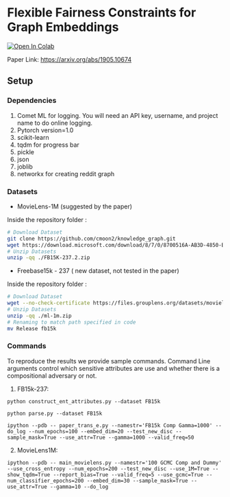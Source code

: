 # Flexible Fairness Constraints for Graph Embeddings

[![Open In Colab](https://colab.research.google.com/assets/colab-badge.svg)](https://colab.research.google.com/drive/1A2N4yD59Q992NtbiIIuQLTPQeN_r0IjD?usp=sharing)

Paper Link: https://arxiv.org/abs/1905.10674

## Setup

### Dependencies

1. Comet ML for logging. You will need an API key, username, and project name to do online logging.
2. Pytorch version=1.0
3. scikit-learn
4. tqdm for progress bar
5. pickle
6. json
7. joblib
8. networkx for creating reddit graph

### Datasets

- MovieLens-1M (suggested by the paper)

Inside the repository folder :
```bash
# Download Dataset
git clone https://github.com/cmoon2/knowledge_graph.git
wget https://download.microsoft.com/download/8/7/0/8700516A-AB3D-4850-B4BB-805C515AECE1/FB15K-237.2.zip
# Unzip Datasets
unzip -qq ./FB15K-237.2.zip
```
- Freebase15k - 237 ( new dataset, not tested in the paper)

Inside the repository folder :
```bash
# Download Dataset
wget --no-check-certificate https://files.grouplens.org/datasets/movielens/ml-1m.zip
# Unzip Datasets
unzip -qq ./ml-1m.zip
# Renaming to match path specified in code
mv Release fb15k
```


### Commands
To reproduce the results we provide sample commands. Command Line arguments
control which sensitive attributes are use and whether there is a compositional
adversary or not.

1. FB15k-237:

`python construct_ent_attributes.py --dataset FB15k`

`python parse.py --dataset FB15k`

`ipython --pdb -- paper_trans_e.py --namestr='FB15k Comp Gamma=1000' --do_log
--num_epochs=100 --embed_dim=20 --test_new_disc --sample_mask=True
--use_attr=True --gamma=1000 --valid_freq=50`

2. MovieLens1M:

`ipython --pdb -- main_movielens.py --namestr='100 GCMC Comp and Dummy'
--use_cross_entropy --num_epochs=200 --test_new_disc --use_1M=True
--show_tqdm=True --report_bias=True --valid_freq=5 --use_gcmc=True
--num_classifier_epochs=200 --embed_dim=30 --sample_mask=True --use_attr=True
--gamma=10 --do_log`
